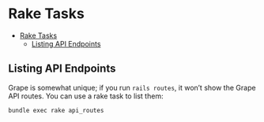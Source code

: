 # Rake Tasks

- [Rake Tasks](#rake-tasks)
  - [Listing API Endpoints](#listing-api-endpoints)

## Listing API Endpoints

Grape is somewhat unique; if you run `rails routes`, it won’t show the Grape API routes. You can use a rake task to list them:

```bash
bundle exec rake api_routes
```
